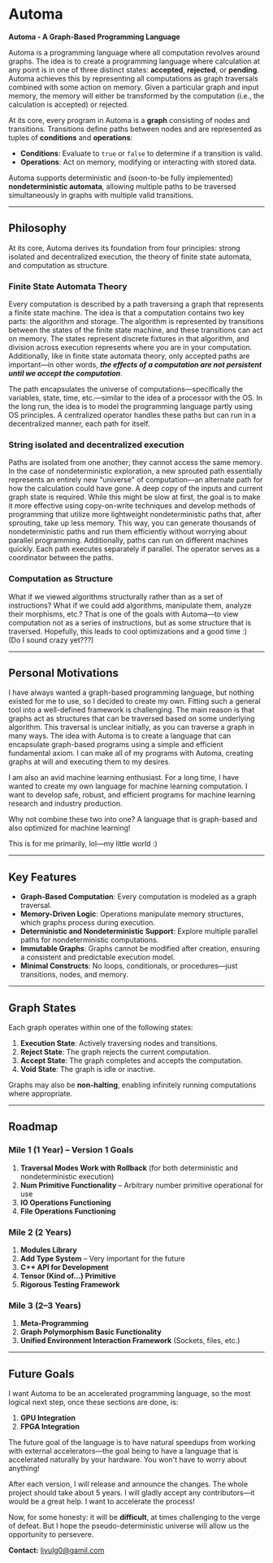 # Automa  
**Automa - A Graph-Based Programming Language**  

Automa is a programming language where all computation revolves around graphs. The idea is to create a programming language where calculation at any point is in one of three distinct states: **accepted**, **rejected**, or **pending**. Automa achieves this by representing all computations as graph traversals combined with some action on memory. Given a particular graph and input memory, the memory will either be transformed by the computation (i.e., the calculation is accepted) or rejected. 

At its core, every program in Automa is a **graph** consisting of nodes and transitions. Transitions define paths between nodes and are represented as tuples of **conditions** and **operations**:  
- **Conditions**: Evaluate to `true` or `false` to determine if a transition is valid.  
- **Operations**: Act on memory, modifying or interacting with stored data.  

Automa supports deterministic and (soon-to-be fully implemented) **nondeterministic automata**, allowing multiple paths to be traversed simultaneously in graphs with multiple valid transitions.  

---

## Philosophy  

At its core, Automa derives its foundation from four principles: strong isolated and decentralized execution, the theory of finite state automata, and computation as structure.

### Finite State Automata Theory  

Every computation is described by a path traversing a graph that represents a finite state machine. The idea is that a computation contains two key parts: the algorithm and storage. The algorithm is represented by transitions between the states of the finite state machine, and these transitions can act on memory. The states represent discrete fixtures in that algorithm, and division across execution represents where you are in your computation. Additionally, like in finite state automata theory, only accepted paths are important—in other words, ***the effects of a computation are not persistent until we accept the computation***.  

The path encapsulates the universe of computations—specifically the variables, state, time, etc.—similar to the idea of a processor with the OS. In the long run, the idea is to model the programming language partly using OS principles. A centralized operator handles these paths but can run in a decentralized manner, each path for itself.  

### String isolated and decentralized execution

Paths are isolated from one another; they cannot access the same memory. In the case of nondeterministic exploration, a new sprouted path essentially represents an entirely new "universe" of computation—an alternate path for how the calculation could have gone. A deep copy of the inputs and current graph state is required. While this might be slow at first, the goal is to make it more effective using copy-on-write techniques and develop methods of programming that utilize more lightweight nondeterministic paths that, after sprouting, take up less memory. This way, you can generate thousands of nondeterministic paths and run them efficiently without worrying about parallel programming. Additionally, paths can run on different machines quickly. Each path executes separately if parallel. The operator serves as a coordinator between the paths.  

### Computation as Structure  

What if we viewed algorithms structurally rather than as a set of instructions? What if we could add algorithms, manipulate them, analyze their morphisms, etc.? That is one of the goals with Automa—to view computation not as a series of instructions, but as some structure that is traversed. Hopefully, this leads to cool optimizations and a good time :)  
(Do I sound crazy yet???)

---

## Personal Motivations  

I have always wanted a graph-based programming language, but nothing existed for me to use, so I decided to create my own. Fitting such a general tool into a well-defined framework is challenging. The main reason is that graphs act as structures that can be traversed based on some underlying algorithm. This traversal is unclear initially, as you can traverse a graph in many ways. The idea with Automa is to create a language that can encapsulate graph-based programs using a simple and efficient fundamental axiom. I can make all of my programs with Automa, creating graphs at will and executing them to my desires.  

I am also an avid machine learning enthusiast. For a long time, I have wanted to create my own language for machine learning computation. I want to develop safe, robust, and efficient programs for machine learning research and industry production.  

Why not combine these two into one? A language that is graph-based and also optimized for machine learning!  

This is for me primarily, lol—my little world :)

---

## Key Features  
- **Graph-Based Computation**: Every computation is modeled as a graph traversal.  
- **Memory-Driven Logic**: Operations manipulate memory structures, which graphs process during execution.  
- **Deterministic and Nondeterministic Support**: Explore multiple parallel paths for nondeterministic computations.  
- **Immutable Graphs**: Graphs cannot be modified after creation, ensuring a consistent and predictable execution model.  
- **Minimal Constructs**: No loops, conditionals, or procedures—just transitions, nodes, and memory.  

---

## Graph States  

Each graph operates within one of the following states:  
1. **Execution State**: Actively traversing nodes and transitions.  
2. **Reject State**: The graph rejects the current computation.  
3. **Accept State**: The graph completes and accepts the computation.  
4. **Void State**: The graph is idle or inactive.  

Graphs may also be **non-halting**, enabling infinitely running computations where appropriate.  

---

## Roadmap  

### Mile 1 (1 Year) – Version 1 Goals  
1. **Traversal Modes Work with Rollback** (for both deterministic and nondeterministic execution)  
2. **Num Primitive Functionality** – Arbitrary number primitive operational for use  
3. **IO Operations Functioning**  
4. **File Operations Functioning**  

### Mile 2 (2 Years)  
1. **Modules Library**  
2. **Add Type System** – Very important for the future  
3. **C++ API for Development**  
4. **Tensor (Kind of...) Primitive**  
5. **Rigorous Testing Framework**  

### Mile 3 (2–3 Years)  
1. **Meta-Programming**  
2. **Graph Polymorphism Basic Functionality**  
3. **Unified Environment Interaction Framework** (Sockets, files, etc.)  

---

## Future Goals  

I want Automa to be an accelerated programming language, so the most logical next step, once these sections are done, is:  
1. **GPU Integration**  
2. **FPGA Integration**  

The future goal of the language is to have natural speedups from working with external accelerators—the goal being to have a language that is accelerated naturally by your hardware. You won't have to worry about anything!

After each version, I will release and announce the changes. The whole project should take about 5 years. I will gladly accept any contributors—it would be a great help. I want to accelerate the process!  

Now, for some honesty: it will be **difficult**, at times challenging to the verge of defeat. But I hope the pseudo-deterministic universe will allow us the opportunity to persevere.  

**Contact:** liyulg0@gamil.com
